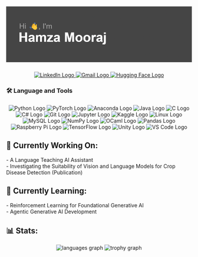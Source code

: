 <br clear="both">

<div align="center">
  <img src="https://github.com/hamzamooraj99/hamzamooraj99/blob/main/header.png?raw=true" alt="Header Image" />
</div>

###

<div align="center">
  <a href="https://www.linkedin.com/in/hamza-mooraj/" target="_blank">
    <img src="https://img.shields.io/static/v1?message=LinkedIn&logo=linkedin&label=&color=0077B5&logoColor=white&style=for-the-badge" height="25" alt="LinkedIn Logo" />
  </a>
  <a href="mailto:hhmooraj@gmail.com" target="_blank">
    <img src="https://img.shields.io/static/v1?message=Gmail&logo=gmail&label=&color=D14836&logoColor=white&style=for-the-badge" height="25" alt="Gmail Logo" />
  </a>
  <a href="https://huggingface.co/hamzamooraj99" target="_blank">
    <img src="https://img.shields.io/static/v1?message=HuggingFace&logo=huggingface&label=&color=yellow&logoColor=white&style=for-the-badge" height="25" alt="Hugging Face Logo" />
  </a>
</div>

###

<h3 align="left">🛠 Language and Tools</h3>

###

<div align="center">
  <img src="https://cdn.jsdelivr.net/gh/devicons/devicon/icons/python/python-original.svg" height="40" alt="Python Logo" />
  <img src="https://cdn.jsdelivr.net/gh/devicons/devicon/icons/pytorch/pytorch-original.svg" height="40" alt="PyTorch Logo" />
  <img src="https://cdn.jsdelivr.net/gh/devicons/devicon/icons/anaconda/anaconda-original.svg" height="40" alt="Anaconda Logo" />
  <img src="https://cdn.jsdelivr.net/gh/devicons/devicon/icons/java/java-original.svg" height="40" alt="Java Logo" />
  <img src="https://cdn.jsdelivr.net/gh/devicons/devicon/icons/c/c-original.svg" height="40" alt="C Logo" />
  <img src="https://cdn.jsdelivr.net/gh/devicons/devicon/icons/csharp/csharp-original.svg" height="40" alt="C# Logo" />
  <img src="https://cdn.jsdelivr.net/gh/devicons/devicon/icons/git/git-original.svg" height="40" alt="Git Logo" />
  <img src="https://cdn.jsdelivr.net/gh/devicons/devicon/icons/jupyter/jupyter-original-wordmark.svg" height="40" alt="Jupyter Logo" />
  <img src="https://cdn.jsdelivr.net/gh/devicons/devicon/icons/kaggle/kaggle-original.svg" height="40" alt="Kaggle Logo" />
  <img src="https://cdn.jsdelivr.net/gh/devicons/devicon/icons/linux/linux-original.svg" height="40" alt="Linux Logo" />
  <img src="https://cdn.jsdelivr.net/gh/devicons/devicon/icons/mysql/mysql-original.svg" height="40" alt="MySQL Logo" />
  <img src="https://cdn.jsdelivr.net/gh/devicons/devicon/icons/numpy/numpy-original.svg" height="40" alt="NumPy Logo" />
  <img src="https://cdn.jsdelivr.net/gh/devicons/devicon/icons/ocaml/ocaml-original.svg" height="40" alt="OCaml Logo" />
  <img src="https://cdn.jsdelivr.net/gh/devicons/devicon/icons/pandas/pandas-original.svg" height="40" alt="Pandas Logo" />
  <img src="https://cdn.jsdelivr.net/gh/devicons/devicon/icons/raspberrypi/raspberrypi-original.svg" height="40" alt="Raspberry Pi Logo" />
  <img src="https://cdn.jsdelivr.net/gh/devicons/devicon/icons/tensorflow/tensorflow-original.svg" height="40" alt="TensorFlow Logo" />
  <img src="https://cdn.jsdelivr.net/gh/devicons/devicon/icons/unity/unity-original.svg" height="40" alt="Unity Logo" />
  <img src="https://cdn.jsdelivr.net/gh/devicons/devicon/icons/vscode/vscode-original.svg" height="40" alt="VS Code Logo" />
</div>

###

<h2 align="left">🔭 Currently Working On:</h2>

<p align="left">
  - A Language Teaching AI Assistant<br>
  - Investigating the Suitability of Vision and Language Models for Crop Disease Detection (Publication) 
</p>

###

<h2 align="left">🌱 Currently Learning:</h2>

<p align="left">
  - Reinforcement Learning for Foundational Generative AI<br>
  - Agentic Generative AI Development
</p>

###

<h2 align="left">📊 Stats:</h2>

<div align="center">
  <img src="https://github-readme-stats.vercel.app/api/top-langs?username=hamzamooraj99&locale=en&hide_title=true&layout=compact&card_width=320&langs_count=5&theme=bear&hide_border=true&order=2" alt="languages graph" />
  <img src="https://github-profile-trophy.vercel.app?username=hamzamooraj99&theme=chalk&no-frame=true&no-bg=true&row=2" height="150" alt="trophy graph" />
</div>
